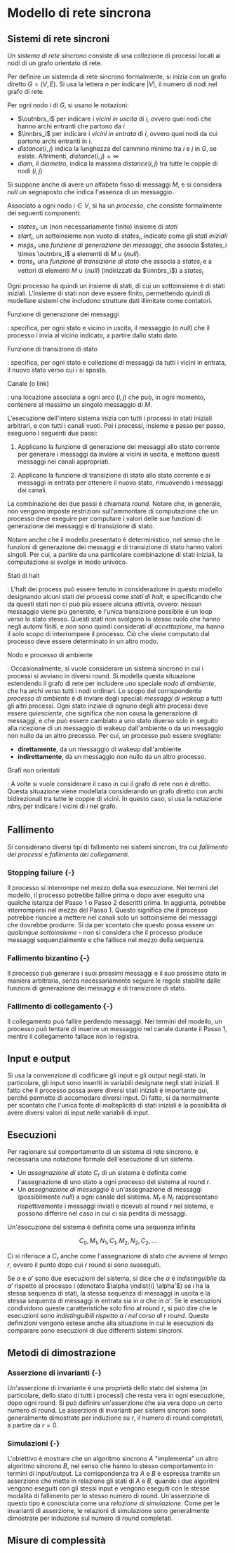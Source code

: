 # Modello di rete sincrona

## Sistemi di rete sincroni

Un *sistema di rete sincrono* consiste di una collezione di processi locati ai
nodi di un grafo orientato di rete.

Per definire un sistemda di rete sincrono formalmente, si inizia con un grafo
diretto $G = (V,E)$. Si usa la lettera $n$ per indicare $|V|$, il numero di
nodi nel grafo di rete.

Per ogni nodo $i$ di $G$, si usano le notazioni:

* $\outnbrs_i$ per indicare i *vicini in uscita* di $i$, ovvero quei nodi che
  hanno archi entranti che partono da $i$
* $\innbrs_i$ per indicare i *vicini in entrata* di $i$, ovvero quei nodi da
  cui partono archi entranti in $i$.
* $distance(i,j)$ indica la lunghezza del cammino minimo tra $i$ e $j$ in $G$,
  se esiste. Altrimenti, $distance(i,j) = \infty$
* $diam$, il *diametro*, indica la massima $distance(i,j)$ tra tutte le coppie
  di nodi $(i,j)$

Si suppone anche di avere un alfabeto fisso di messaggi $M$, e si considera
$null$ un segnaposto che indica l'assenza di un messaggio.

Associato a ogni nodo $i \in V$, si ha un *processo*, che consiste formalmente
dei seguenti componenti:

* $states_i$, un (non necessariamente finito) insieme di *stati*
* $start_i$, un sottoinsieme non vuoto di $states_i$, indicato come gli *stati
  iniziali*
* $msgs_i$, una *funzione di generazione dei messaggi*, che associa $states_i
  \times \outnbrs_i$ a elementi di $M \cup \{null\}$.
* $trans_i$, una *funzione di transizione di stato* che associa a $states_i$ e
  a vettori di elementi $M \cup \{null\}$ (indirizzati da $\innbrs_i$) a
  $states_i$

Ogni processo ha quindi un insieme di stati, di cui un sottoinsieme è di stati
iniziali. L'insieme di stati non deve essere finito, permettendo quindi di
modellare sistemi che includono strutture dati illimitate come contatori.

Funzione di generazione dei messaggi 

: specifica, per ogni stato e vicino in
uscita, il messaggio (o $null$) che il processo $i$ invia al vicino indicato, a
partire dallo stato dato.

Funzione di transizione di stato 

: specifica, per ogni stato e collezione di
messaggi da tutti i vicini in entrata, il nuovo stato verso cui $i$ si sposta.

Canale (o link) 

: una locazione associata a ogni arco $(i,j)$ che può, in ogni
momento, contenere al massimo un singolo messaggio di $M$.

L'esecuzione dell'intero sistema inizia con tutti i processi in stati iniziali
arbitrari, e con tutti i canali vuoti. Poi i processi, insieme e passo per
passo, eseguono i seguenti due passi:

1. Applicano la funzione di generazione dei messaggi allo stato corrente per
   generare i messaggi da inviare ai vicini in uscita, e mettono questi
   messaggi nei canali appropriati.

2. Applicano la funzione di transizione di stato allo stato corrente e ai
   messaggi in entrata per ottenere il nuovo stato, rimuovendo i messaggi dai
   canali.

La combinazione dei due passi è chiamata *round*. Notare che, in generale, non
vengono imposte restrizioni sull'ammontare di computazione che un processo deve
eseguire per computare i valori delle sue funzioni di generazione dei messaggi
e di transizione di stato.

Notare anche che il modello presentato è deterministico, nel senso che le
funzioni di generazione dei messaggi e di transizione di stato hanno valori
singoli. Per cui, a partire da una particolare combinazione di stati iniziali,
la computazione si svolge in modo univoco.

Stati di halt

: L'halt dei process può essere tenuto in considerazione in questo modello
designando alcuni stati dei processi come *stati di halt*, e specificando che
da questi stati non ci può più essere alcuna attività, ovvero: nessun messaggio
viene più generato, e l'unica transizione possibile è un loop verso lo stato
stesso. Questi stati non svolgono lo stesso ruolo che hanno negli automi
finiti, e *non* sono quindi considerati *di accettazione*, ma hanno il solo
scopo di interrompere il processo. Ciò che viene computato dal processo deve
essere determinato in un altro modo.

Nodo e processo di ambiente

  : Occasionalmente, si vuole considerare un sistema sincrono in cui i processi
  si avviano in diversi round. Si modella questa situazione estendendo il grafo
  di rete per includere uno speciale *nodo di ambiente*, che ha archi verso
  tutti i nodi ordinari. Lo scopo del corrispondente *processo di ambiente* è
  di inviare degli speciali *messaggi di wakeup* a tutti gli altri processi.
  Ogni stato inziale di ognuno degli altri processi deve essere *quiesciente*,
  che significa che non causa la generazione di messaggi, e che può essere
  cambiato a uno stato diverso solo in seguito alla ricezione di un messaggio
  di wakeup dall'ambiente o da un messaggio non nullo da un altro precesso. Per
  cui, un processo può essere svegliato:

  * **direttamente**, da un messaggio di wakeup dall'ambiente
  * **indirettamente**, da un messaggio non nullo da un altro processo.

Grafi non orientati

: A volte si vuole considerare il caso in cui il grafo di rete non è diretto.
Questa situazione viene modellata considerando un grafo diretto con archi
bidirezionali tra tutte le coppie di vicini. In questo caso, si usa la
notazione $nbrs_i$ per indicare i vicini di $i$ nel grafo.

## Fallimento

Si considerano diversi tipi di fallimento nei sistemi sincroni, tra cui
*fallimento dei processi* e *fallimento dei collegamenti*.

### Stopping failure {-}

Il processo si interrompe nel mezzo della sua esecuzione. Nei termini del
modello, il processo potrebbe fallire prima o dopo aver eseguito una qualche
istanza del Passo 1 o Passo 2 descritti prima. In aggiunta, potrebbe
interrompersi nel mezzo del Passo 1. Questo significa che il processo potrebbe
riuscire a mettere nei canali solo un sottoinsieme dei messaggi che dovrebbe
produrre. Si da per scontato che questo possa essere un *qualunque
sottoinsieme* - non si considera che il processo produce messaggi
sequenzialmente e che fallisce nel mezzo della sequenza.

### Fallimento bizantino {-}

Il processo può generare i suoi prossimi messaggi e il suo prossimo stato in
maniera arbitraria, senza necessariamente seguire le regole stabilite dalle
funzioni di generazione dei messaggi e di transizione di stato.

### Fallimento di collegamento {-}

Il collegamento può fallire perdendo messaggi. Nei termini del modello, un
processo può tentare di inserire un messaggio nel canale durante il Passo 1,
mentre il collegamento fallace non lo registra.

## Input e output

Si usa la convenzione di codificare gli input e gli output negli stati. In
particolare, gli input sono inseriti in variabili designate negli stati
iniziali. Il fatto che il processo possa avere diversi stati iniziali è
importante qui, perché permette di accomodare diversi input. Di fatto, si da
normalmente per scontato che l'unica fonte di molteplicità di stati iniziali è
la possibilità di avere diversi valori di input nelle variabili di input.

## Esecuzioni


Per ragionare sul comportamento di un sistema di rete sincrono, è necessaria
una notazione formale dell'esecuzione di un sistema.

* Un *assegnazione di stato* $C_r$ di un sistema è definita come l'assegnazione
  di uno stato a ogni processo del sistema al round $r$.
* Un *assegnazione di messaggio* è un'assegnazione di messaggi (possibilmente
  $null$) a ogni canale del sistema. $M_r$ e $N_r$ rappresentano
  rispettivamente i messaggi inviati e ricevuti al round $r$ nel sistema, e
  possono differire nel caso in cui ci sia perdita di messaggi.

Un'esecuzione del sistema è definita come una sequenza infinita

$$C_0,M_1,N_1,C_1,M_2,N_2,C_2,\ldots$$

Ci si riferisce a $C_r$ anche come l'assegnazione di stato che avviene al
*tempo r*, ovvero il punto dopo cui $r$ round si sono susseguiti.

Se $\alpha$ e $\alpha'$ sono due esecuzioni del sistema, si dice che $\alpha$ è
*indistinguibile* da $\alpha'$ rispetto al processo $i$ (denotato $\alpha
\indist{i} \alpha'$) se $i$ ha la stessa sequenza di stati, la stessa sequenza
di messaggi in uscita e la stessa sequenza di messaggi in entrata sia in
$\alpha$ che in $\alpha'$. Se le esecuzioni condividono queste caratteristiche
solo fino al round $r$, si può dire che le esecuzioni sono *indistinguibili
rispetto a i nel corso di r round*. Queste definizioni vengono estese anche
alla situazione in cui le esecuzioni da comparare sono esecuzioni di due
differenti sistemi sincroni.

## Metodi di dimostrazione

### Asserzione di invarianti {-}

Un'asserzione di invariante è una proprietà dello stato del sistema (in
particolare, dello stato di tutti i processi) che resta vera in ogni
esecuzione, dopo ogni round. Si può definire un'asserzione che sia vera dopo un
certo numero di round. Le asserzioni di invarianti per sistemi sincroni sono
generalmente dimostrate per induzione su $r$, il numero di round completati, a
partire da $r = 0$.

### Simulazioni {-}

L'obiettivo è mostrare che un algoritmo sincrono $A$ "implementa" un altro
algoritmo sincrono $B$, nel senso che hanno lo stesso comportamento in termini
di input/output. La corrispondenza tra $A$ e $B$ è espressa tramite un
asserzione che mette in relazione gli stati di $A$ e $B$, quando i due
algoritmi vengono eseguiti con gli stessi input e vengono eseguiti con le
stesse modalità di fallimento per lo stesso numero di round. Un'asserzione di
questo tipo è conosciuta come una *relazione di simulazione*. Come per le
invarianti di asserzione, le relazioni di simulazione sono generalmente
dimostrate per induzione sul numero di round completati.

## Misure di complessità


